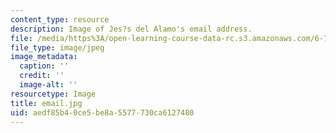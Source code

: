 ```yaml
---
content_type: resource
description: Image of Jes?s del Alamo's email address.
file: /media/https%3A/open-learning-course-data-rc.s3.amazonaws.com/6-720j-integrated-microelectronic-devices-spring-2007/aedf85b40ce5be8a5577730ca6127480_email.jpg
file_type: image/jpeg
image_metadata:
  caption: ''
  credit: ''
  image-alt: ''
resourcetype: Image
title: email.jpg
uid: aedf85b4-0ce5-be8a-5577-730ca6127480
---
```

